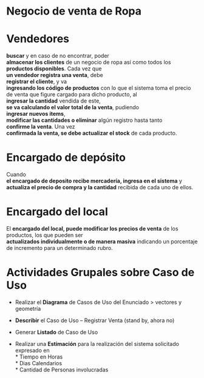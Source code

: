 # Negocio de venta de Ropa

# Vendedores
**buscar** y en caso de no encontrar, poder  
**almacenar los clientes** de un negocio de ropa así como todos los  
**productos disponibles**.  Cada vez que  
**un vendedor registra una venta**, debe  
**registrar el cliente**, y va  
**ingresando los código de productos** con lo que el sistema toma el precio de venta que figure cargado para dicho producto, al  
**ingresar la cantidad** vendida de este,  
**se va calculando el valor total de la venta**, pudiendo  
**ingresar nuevos items**,  
**modificar las cantidades o eliminar** algún registro hasta tanto  
**confirme la venta**.  Una vez  
**confirmada la venta, se debe actualizar el stock** de cada producto.    
  
# Encargado de depósito  
Cuando  
**el encargado de deposito recibe mercadería, ingresa en el sistema** y  
**actualiza el precio de compra y la cantidad** recibida de cada uno de ellos.  
  
# Encargado del local  
El **encargado del local, puede modificar los precios de venta** de los productos, los que pueden ser  
**actualizados individualmente o de manera masiva** indicando un porcentaje de incremento para un determinado rubro.  
  
# Actividades Grupales sobre Caso de Uso  
- Realizar el **Diagrama** de Casos de Uso del Enunciado > vectores y geometría  
  
  
  
- **Describir** el Caso de Uso – Registrar Venta (stand by, ahora no)  
- Generar **Listado** de Caso de Uso  
- Realizar una **Estimación** para la realización del sistema solicitado expresado en  
        * Tiempo en Horas  
        * Dias Calendarios  
        * Cantidad de Personas involucradas  
